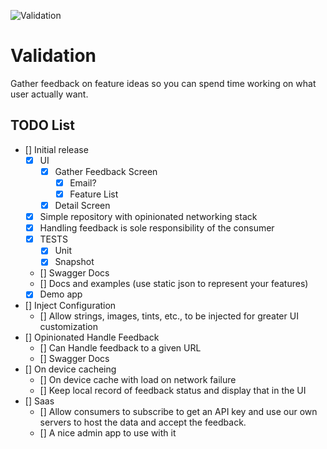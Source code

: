 
![Validation](https://github.com/user-attachments/assets/da87300a-f08f-4e82-97cc-a192494c00f8)

# Validation
Gather feedback on feature ideas so you can spend time working on what user actually want. 

## TODO List

- [] Initial release
    - [x] UI
        - [x] Gather Feedback Screen
            - [x] Email?
            - [x] Feature List
        - [x] Detail Screen
    - [x] Simple repository with opinionated networking stack
    - [x] Handling feedback is sole responsibility of the consumer
    - [x] TESTS
        - [x] Unit
        - [x] Snapshot
    - [] Swagger Docs
    - [] Docs and examples (use static json to represent your features)
    - [x] Demo app
- [] Inject Configuration
    - [] Allow strings, images, tints, etc., to be injected for greater UI customization
- [] Opinionated Handle Feedback
    - [] Can Handle feedback to a given URL
    - [] Swagger Docs
- [] On device cacheing
    - [] On device cache with load on network failure
    - [] Keep local record of feedback status and display that in the UI
- [] Saas
    - [] Allow consumers to subscribe to get an API key and use our own servers to host the data and accept the feedback.
    - [] A nice admin app to use with it
